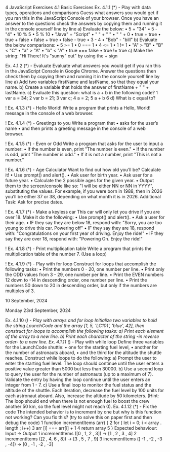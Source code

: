 4 JavaScript Exercises
4.1 Basic Exercises
Ex. 4.1.1 (*) - Play with data types, operations and comparisons
Guess what answers you would get if you ran this in the JavaScript Console of your browser. Once you have
an answer to the questions check the answers by copying them and running it in the console yourself line by
line
a) Evaluate the below:
• 5 + "34"
• 5 - "4"
• 10 % 5
• 5 % 10
• "Java" + "Script"
• " " + " "
• " " + 0
• true + true
• true + false
• false + true
• false - true
• 3 - 4
• "Bob" - "bill"
b) Evaluate the below comparisons:
• 5 >= 1
• 0 === 1
• 4 <= 1
• 1 != 1
• "A" > "B"
• "B" < "C"
• "a" > "A"
• "b" < "A"
• true === false
• true != true
c) Make the string: "Hi There! It's "sunny" out" by using the + sign

Ex. 4.1.2 (*) - Evaluate
Evaluate what answers you would get if you ran this in the JavaScript Console in Google Chrome. Answer the
questions then check them by copying them and running it in the console yourself line by line
a) Add two variables firstName and lastName, so that they equal your name.
b) Create a variable that holds the answer of firstName + " " + lastName.
c) Evaluate this question: what is a + b in the following code?
1 var a = 34;
2 var b = 21;
3 var c;
4 a = 2;
5 a + b
6
d) What is c equal to?


! Ex. 4.1.3 (*) - Hello World!
Write a program that prints a Hello, World! message in the console of a web browser.

! Ex. 4.1.4 (*) - Greetings to you
Write a program that
• asks for the user’s name
• and then prints a greeting message in the console of a web browser.

! Ex. 4.1.5 (*) - Even or Odd
Write a program that asks for the user to input a number:
• If the number is even, print "The number is even."
• If the number is odd, print "The number is odd."
• If it is not a number, print "This is not a number."

! Ex. 4.1.6 (*) - Age Calculator
Want to find out how old you’ll be? Calculate it!
• Use prompt() and alert().
• Ask user for birth year.
• Ask user for a future year.
• Calculate the 2 possible ages for the given year.
• Output them to the screen/console like so: "I will be either NN or NN in YYYY", substituting the values.
For example, if you were born in 1988, then in 2026 you’ll be either 37 or 38, depending on what month it is in
2026.
Additional Task: Ask for precise dates.

! Ex. 4.1.7 (*) - Make a keyless car
This car will only let you drive if you are over 18. Make it do the following:
• Use prompt() and alert().
• Ask a user for their age.
• IF they say they are below 18, respond with: "Sorry, you are too young to drive this car. Powering off"
• IF they say they are 18, respond with: "Congratulations on your first year of driving. Enjoy the ride!"
• IF they say they are over 18, respond with: "Powering On. Enjoy the ride!"

! Ex. 4.1.8 (*) - Print multiplication table
Write a program that prints the multiplication table of the number 7. (Use a loop)

! Ex. 4.1.9 (*) - Play with for loop
Construct for loops that accomplish the following tasks:
• Print the numbers 0 - 20, one number per line.
• Print only the ODD values from 3 - 29, one number per line.
• Print the EVEN numbers 12 down to -14 in descending order, one number per line.
• Print the numbers 50 down to 20 in descending order, but only if the numbers are multiples of 3.

10 September, 2024

Monday 23rd September, 2024

Ex. 4.1.10 (*) - Play with arrays and for loop
Initialize two variables to hold the string LaunchCode and the array [1, 5, 'LC101', 'blue', 42], then
construct for loops to accomplish the following tasks:
a) Print each element of the array to a new line.
b) Print each character of the string -in reverse order- to a new line.
Ex. 4.1.11 (*) - Play with while loop
Define three variables for the LaunchCode shuttle:
• one for the starting fuel level,
• another for the number of astronauts aboard,
• and the third for the altitude the shuttle reaches.
Construct while loops to do the following:
a) Prompt the user to enter the starting fuel level. The loop should continue until the user enters a positive
value greater than 5000 but less than 30000.
b) Use a second loop to query the user for the number of astronauts (up to a maximum of 7). Validate the
entry by having the loop continue until the user enters an integer from 1 - 7.
c) Use a final loop to monitor the fuel status and the altitude of the shuttle. Each iteration, decrease the
fuel level by 100 units for each astronaut aboard. Also, increase the altitude by 50 kilometers. (Hint: The
loop should end when there is not enough fuel to boost the crew another 50 km, so the fuel level might
not reach 0).
Ex. 4.1.12 (*) - Fix the code
The intended behavior is to increment by one but why is this function not working? Can you fix this? (try to
solve this on paper first and then debug the code)
1 function incrementItems (arr) {
2 for ( let i = 0; i < array . length ; i++)
3 arr [i] === arr[i] + 1
4 return array
5 }
Expected behaviour: Input -> Output
1 incrementItems ([0 , 1, 2 , 3]) -> [1 , 2 , 3 , 4]
2 incrementItems ([2 , 4, 6 , 8]) -> [3 , 5 , 7 , 9]
3 incrementItems ([ -1 , -2 , -3 , -4]) -> [0 , -1 , -2 , -3]